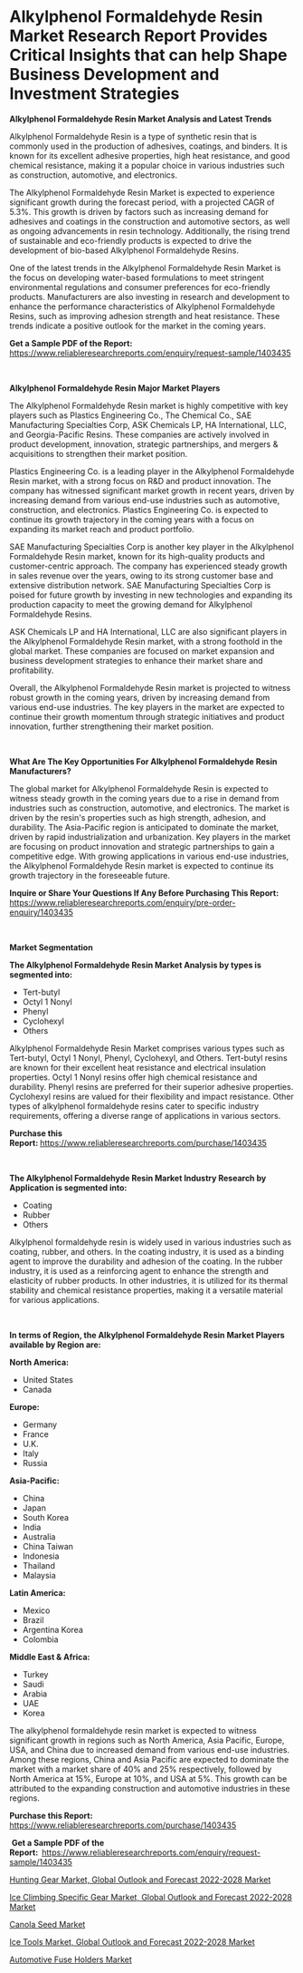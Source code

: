 <p><h1>Alkylphenol Formaldehyde Resin Market Research Report Provides Critical Insights that can help Shape Business Development and Investment Strategies</h1></p><p><strong>Alkylphenol Formaldehyde Resin Market Analysis and Latest Trends</strong></p>
<p><p>Alkylphenol Formaldehyde Resin is a type of synthetic resin that is commonly used in the production of adhesives, coatings, and binders. It is known for its excellent adhesive properties, high heat resistance, and good chemical resistance, making it a popular choice in various industries such as construction, automotive, and electronics.</p><p>The Alkylphenol Formaldehyde Resin Market is expected to experience significant growth during the forecast period, with a projected CAGR of 5.3%. This growth is driven by factors such as increasing demand for adhesives and coatings in the construction and automotive sectors, as well as ongoing advancements in resin technology. Additionally, the rising trend of sustainable and eco-friendly products is expected to drive the development of bio-based Alkylphenol Formaldehyde Resins.</p><p>One of the latest trends in the Alkylphenol Formaldehyde Resin Market is the focus on developing water-based formulations to meet stringent environmental regulations and consumer preferences for eco-friendly products. Manufacturers are also investing in research and development to enhance the performance characteristics of Alkylphenol Formaldehyde Resins, such as improving adhesion strength and heat resistance. These trends indicate a positive outlook for the market in the coming years.</p></p>
<p><strong>Get a Sample PDF of the Report:&nbsp;</strong> <a href="https://www.reliableresearchreports.com/enquiry/request-sample/1403435">https://www.reliableresearchreports.com/enquiry/request-sample/1403435</a></p>
<p>&nbsp;</p>
<p><strong>Alkylphenol Formaldehyde Resin Major Market Players</strong></p>
<p><p>The Alkylphenol Formaldehyde Resin market is highly competitive with key players such as Plastics Engineering Co., The Chemical Co., SAE Manufacturing Specialties Corp, ASK Chemicals LP, HA International, LLC, and Georgia-Pacific Resins. These companies are actively involved in product development, innovation, strategic partnerships, and mergers & acquisitions to strengthen their market position.</p><p>Plastics Engineering Co. is a leading player in the Alkylphenol Formaldehyde Resin market, with a strong focus on R&D and product innovation. The company has witnessed significant market growth in recent years, driven by increasing demand from various end-use industries such as automotive, construction, and electronics. Plastics Engineering Co. is expected to continue its growth trajectory in the coming years with a focus on expanding its market reach and product portfolio.</p><p>SAE Manufacturing Specialties Corp is another key player in the Alkylphenol Formaldehyde Resin market, known for its high-quality products and customer-centric approach. The company has experienced steady growth in sales revenue over the years, owing to its strong customer base and extensive distribution network. SAE Manufacturing Specialties Corp is poised for future growth by investing in new technologies and expanding its production capacity to meet the growing demand for Alkylphenol Formaldehyde Resins.</p><p>ASK Chemicals LP and HA International, LLC are also significant players in the Alkylphenol Formaldehyde Resin market, with a strong foothold in the global market. These companies are focused on market expansion and business development strategies to enhance their market share and profitability.</p><p>Overall, the Alkylphenol Formaldehyde Resin market is projected to witness robust growth in the coming years, driven by increasing demand from various end-use industries. The key players in the market are expected to continue their growth momentum through strategic initiatives and product innovation, further strengthening their market position.</p></p>
<p>&nbsp;</p>
<p><strong>What Are The Key Opportunities For Alkylphenol Formaldehyde Resin Manufacturers?</strong></p>
<p><p>The global market for Alkylphenol Formaldehyde Resin is expected to witness steady growth in the coming years due to a rise in demand from industries such as construction, automotive, and electronics. The market is driven by the resin's properties such as high strength, adhesion, and durability. The Asia-Pacific region is anticipated to dominate the market, driven by rapid industrialization and urbanization. Key players in the market are focusing on product innovation and strategic partnerships to gain a competitive edge. With growing applications in various end-use industries, the Alkylphenol Formaldehyde Resin market is expected to continue its growth trajectory in the foreseeable future.</p></p>
<p><strong>Inquire or Share Your Questions If Any Before Purchasing This Report:</strong> <a href="https://www.reliableresearchreports.com/enquiry/pre-order-enquiry/1403435">https://www.reliableresearchreports.com/enquiry/pre-order-enquiry/1403435</a></p>
<p>&nbsp;</p>
<p><strong>Market Segmentation</strong></p>
<p><strong>The Alkylphenol Formaldehyde Resin Market Analysis by types is segmented into:</strong></p>
<p><ul><li>Tert-butyl</li><li>Octyl 1 Nonyl</li><li>Phenyl</li><li>Cyclohexyl</li><li>Others</li></ul></p>
<p><p>Alkylphenol Formaldehyde Resin Market comprises various types such as Tert-butyl, Octyl 1 Nonyl, Phenyl, Cyclohexyl, and Others. Tert-butyl resins are known for their excellent heat resistance and electrical insulation properties. Octyl 1 Nonyl resins offer high chemical resistance and durability. Phenyl resins are preferred for their superior adhesive properties. Cyclohexyl resins are valued for their flexibility and impact resistance. Other types of alkylphenol formaldehyde resins cater to specific industry requirements, offering a diverse range of applications in various sectors.</p></p>
<p><strong>Purchase this Report:&nbsp;</strong><a href="https://www.reliableresearchreports.com/purchase/1403435">https://www.reliableresearchreports.com/purchase/1403435</a></p>
<p>&nbsp;</p>
<p><strong>The Alkylphenol Formaldehyde Resin Market Industry Research by Application is segmented into:</strong></p>
<p><ul><li>Coating</li><li>Rubber</li><li>Others</li></ul></p>
<p><p>Alkylphenol formaldehyde resin is widely used in various industries such as coating, rubber, and others. In the coating industry, it is used as a binding agent to improve the durability and adhesion of the coating. In the rubber industry, it is used as a reinforcing agent to enhance the strength and elasticity of rubber products. In other industries, it is utilized for its thermal stability and chemical resistance properties, making it a versatile material for various applications.</p></p>
<p>&nbsp;</p>
<p><strong>In terms of Region, the Alkylphenol Formaldehyde Resin Market Players available by Region are:</strong></p>
<p>
    <p> <strong> North America: </strong>
        <ul>
            <li>United States</li>
            <li>Canada</li>
        </ul>
        </p> 
    <p> <strong> Europe: </strong>
        <ul>
            <li>Germany</li>
            <li>France</li>
            <li>U.K.</li>
            <li>Italy</li>
            <li>Russia</li>
        </ul>
        </p> 
    <p> <strong> Asia-Pacific: </strong>
        <ul>
            <li>China</li>
            <li>Japan</li>
            <li>South Korea</li>
            <li>India</li>
            <li>Australia</li>
            <li>China Taiwan</li>
            <li>Indonesia</li>
            <li>Thailand</li>
            <li>Malaysia</li>
        </ul>
        </p> 
    <p> <strong> Latin America: </strong>
        <ul>
            <li>Mexico</li>
            <li>Brazil</li>
            <li>Argentina Korea</li>
            <li>Colombia</li>
        </ul>
        </p> 
    <p> <strong> Middle East & Africa: </strong>
        <ul>
            <li>Turkey</li>
            <li>Saudi</li>
            <li>Arabia</li>
            <li>UAE</li>
            <li>Korea</li>
        </ul>
    </p>
    </p>
<p><p>The alkylphenol formaldehyde resin market is expected to witness significant growth in regions such as North America, Asia Pacific, Europe, USA, and China due to increased demand from various end-use industries. Among these regions, China and Asia Pacific are expected to dominate the market with a market share of 40% and 25% respectively, followed by North America at 15%, Europe at 10%, and USA at 5%. This growth can be attributed to the expanding construction and automotive industries in these regions.</p></p>
<p><strong>Purchase this Report: </strong><a href="https://www.reliableresearchreports.com/purchase/1403435">https://www.reliableresearchreports.com/purchase/1403435</a></p>
<p>&nbsp;<strong>Get a Sample PDF of the Report:&nbsp;&nbsp;</strong><a href="https://www.reliableresearchreports.com/enquiry/request-sample/1403435">https://www.reliableresearchreports.com/enquiry/request-sample/1403435</a></p>
<p><strong></strong></p>
<p><p><a href="https://bubble-tree-ea4.notion.site/Hunting-Gear-Market-Global-Outlook-and-Forecast-2022-2028-Market-Dynamics-2024-2031-Also-about-Its-69da808cc6a34b9faeb56cccc21a672a">Hunting Gear Market, Global Outlook and Forecast 2022-2028 Market</a></p><p><a href="https://automatic-knee-4c7.notion.site/Ice-Climbing-Specific-Gear-Market-Global-Outlook-and-Forecast-2022-2028-Market-Size-Share-Trends-51e9961bc71a484b80d2c3acee472252">Ice Climbing Specific Gear Market, Global Outlook and Forecast 2022-2028 Market</a></p><p><a href="https://view.publitas.com/reportprime-1/canola-seed-market-size-and-growth-market-segmentation-regional-and-country-breakdowns-and-market-trends-for-period-from-2024-2031/">Canola Seed Market</a></p><p><a href="https://woozy-pyroraptor-a1f.notion.site/Ice-Tools-Market-Global-Outlook-and-Forecast-2022-2028-Market-Research-Report-Provides-Critical-Ins-1077c2db914f4478bdfed781086fe759">Ice Tools Market, Global Outlook and Forecast 2022-2028 Market</a></p><p><a href="https://view.publitas.com/reportprime-1/automotive-fuse-holders-market-size-growing-and-forecasted-for-period-from-2024-2031-and-provides-complete-market-analysis-of-this-market/">Automotive Fuse Holders Market</a></p></p>